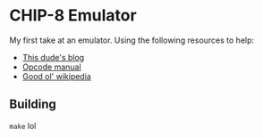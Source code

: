 # CHIP-8 Emulator

My first take at an emulator. Using the following resources to help:

- [This dude's blog](http://www.multigesture.net/articles/how-to-write-an-emulator-chip-8-interpreter/)
- [Opcode manual](http://devernay.free.fr/hacks/chip8/C8TECH10.HTM#0.0)
- [Good ol' wikipedia](https://en.wikipedia.org/wiki/CHIP-8)

## Building

`make` lol
